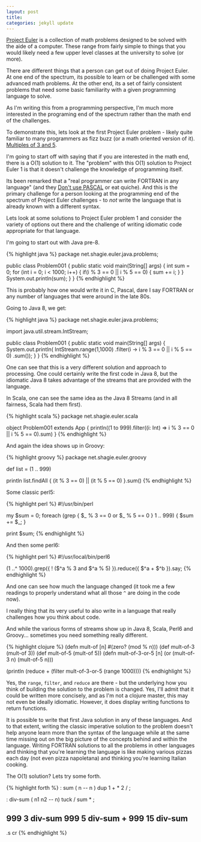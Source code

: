 ```yaml
---
layout: post
title:  
categories: jekyll update
---
```


[Project Euler][project-euler] is a collection of math problems designed
to be solved with the aide of a computer. These range from fairly simple
to things that you would likely need a few upper level classes at the
university to solve (or more).

There are different things that a person can get out of doing Project
Euler. At one end of the spectrum, its possible to learn or be challenged
with some advanced math problems. At the other end, its a set of
fairly consistent problems that need some basic familiarity with a
given programming language to solve.

As I'm writing this from a programming perspective, I'm much more
interested in the programing end of the spectrum rather than the math
end of the challenges.

To demonstrate this, lets look at the first Project Euler problem - likely
quite familiar to many programmers as fizz buzz (or a math oriented version
of it). [Multiples of 3 and 5][pe-1].

I'm going to start off with saying that if you are interested in the math
end, there is a O(1) solution to it.  The "problem" with this O(1) solution
to Project Euler 1 is that it doesn't challenge the knowledge of programming
itself.

Its been remarked that a "real programmer can write FORTRAN in any language"
(and they [Don't use PASCAL][real-programmer] or eat quiche). And this is
the primary challenge for a person looking at the programming end of the
spectrum of Project Euler challenges - to _not_ write the language that
is already known with a different syntax.

Lets look at some solutions to Project Euler problem 1 and consider the
variety of options out there and the challenge of writing idiomatic code
appropriate for that language.

I'm going to start out with Java pre-8.

{% highlight java %}
package net.shagie.euler.java.problems;

public class Problem001 {
    public static void main(String[] args) {
        int sum = 0;
        for (int i = 0; i < 1000; i++) {
            if(i % 3 == 0 || i % 5 == 0) {
                sum += i;
            }
        }
        System.out.println(sum);
    }
}
{% endhighlight %}

This is probably how one would write it in C, Pascal, dare I say FORTRAN
or any number of languages that were around in the late 80s. 

Going to Java 8, we get:

{% highlight java %}
package net.shagie.euler.java.problems;

import java.util.stream.IntStream;

public class Problem001 {
    public static void main(String[] args) {
        System.out.println(
            IntStream.range(1,1000)
            .filter(i -> i % 3 == 0 || i % 5 == 0)
            .sum());
    }
}
{% endhighlight %}

One can see that this is a very different solution and approach to
processing. One could certainly write the first code in Java 8, but the
idiomatic Java 8 takes advantage of the streams that are provided with
the language.

In Scala, one can see the same idea as the Java 8 Streams (and in all
fairness, Scala had them first).

{% highlight scala %}
package net.shagie.euler.scala

object Problem001 extends App {
  println((1 to 999).filter((i: Int) => i % 3 == 0 || i % 5 == 0).sum)
}
{% endhighlight %}

And again the idea shows up in Groovy:

{% highlight groovy %}
package net.shagie.euler.groovy

def list = (1 .. 999)

println list.findAll { (it % 3 == 0) || (it % 5 == 0) }.sum()
{% endhighlight %}

Some classic perl5:

{% highlight perl %}
#!/usr/bin/perl

my $sum = 0;
foreach (grep { $_ % 3 == 0 or $_ % 5 == 0 } 1 .. 999) {
    $sum += $_;
}

print $sum;
{% endhighlight %}

And then some perl6:

{% highlight perl %}
#!/usr/local/bin/perl6

(1 ..^ 1000).grep({ ! ($^a % 3 and $^a % 5) }).reduce({ $^a + $^b }).say;
{% endhighlight %}

And one can see how much the language changed (it took me a few readings
to properly understand what all those `^` are doing in the code now).

I really thing that its very useful to also write in a language that
really challenges how you think about code.

And while the various forms of streams show up in Java 8, Scala, Perl6 and
Groovy... sometimes you need something really different.

{% highlight clojure %}
(defn mult-of [n] #(zero? (mod % n)))
(def mult-of-3 (mult-of 3))
(def mult-of-5 (mult-of 5))
(defn mult-of-3-or-5 [n] (or (mult-of-3 n) (mult-of-5 n)))

(println (reduce + (filter mult-of-3-or-5 (range 1000))))
{% endhighlight %}

Yes, the `range`, `filter`, and `reduce` are there - but the underlying
how you think of building the solution to the problem is changed.  Yes,
I'll admit that it could be written more concisely, and as I'm not a
clojure master, this may not even be ideally idiomatic. However, it
does display writing functions to return functions.

It is possible to write that first Java solution in any of these languages.
And to that extent, writing the classic imperative solution to the problem
doesn't help anyone learn more than the syntax of the language while at
the same time missing out on the big picture of the concepts behind
and within the language. Writing FORTRAN solutions to all the problems in
other languages and thinking that you're learning the language is like
making various pizzas each day (not even pizza napoletana) and thinking
you're learning Italian cooking.

The O(1) solution? Lets try some forth.

{% highlight forth %}
: sum ( n -- n )
   dup 1 + * 2 / ;

: div-sum ( n1 n2 -- n)
   tuck / sum * ;

999 3 div-sum
999 5 div-sum
+
999 15 div-sum
-
.s cr
{% endhighlight %}

[fortran-acm]: http://queue.acm.org/detail.cfm?id=1039535
[real-programmer]: http://web.mit.edu/humor/Computers/real.programmers
[pe-1]: https://projecteuler.net/problem=1
[project-euler]: https://projecteuler.net/about
